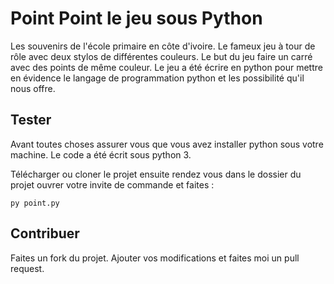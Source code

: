 # Point Point le jeu sous Python

Les souvenirs de l'école primaire en côte d'ivoire.
Le fameux jeu à tour de rôle avec deux stylos de
différentes couleurs. Le but du jeu faire un carré avec des
points de même couleur. Le jeu a été écrire en python
pour mettre en évidence le langage de programmation
python et les possibilité qu'il nous offre.


## Tester

Avant toutes choses assurer vous que vous avez installer python sous
votre machine. Le code a été écrit sous python 3.

Télécharger ou cloner le projet ensuite rendez vous dans le dossier
du projet ouvrer votre invite de commande et faites :

`py point.py`


## Contribuer

Faites un fork du projet. Ajouter vos modifications et  faites moi un
pull request.
